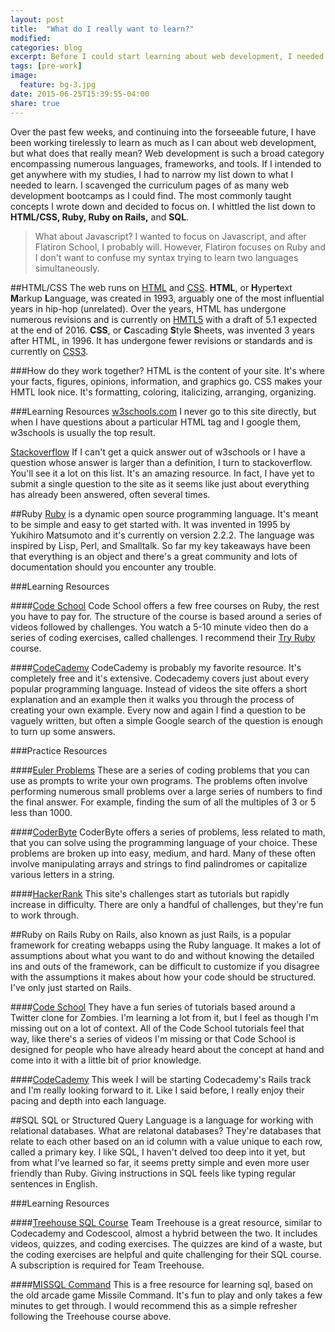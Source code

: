 ```yaml
---
layout: post
title:  "What do I really want to learn?"
modified:
categories: blog
excerpt: Before I could start learning about web development, I needed to consider what I really needed to learn and where I could find those resources.
tags: [pre-work]
image:
  feature: bg-3.jpg
date: 2015-06-25T15:39:55-04:00
share: true
---
```


Over the past few weeks, and continuing into the forseeable future, I have been working tirelessly to learn as much as I can about web development, but what does that really mean? Web development is such a broad category encompassing numerous languages, frameworks, and tools. If I intended to get anywhere with my studies, I had to narrow my list down to what I needed to learn. I scavenged the curriculum pages of as many web development bootcamps as I could find. The most commonly taught concepts I wrote down and decided to focus on. I whittled the list down to **HTML/CSS, Ruby, Ruby on Rails,** and **SQL**.

>What about Javascript?
I wanted to focus on Javascript, and after Flatiron School, I probably will. However, Flatiron focuses on Ruby and I don't want to confuse my syntax trying to learn two languages simultaneously.

##HTML/CSS
The web runs on [HTML](https://en.wikipedia.org/wiki/HTML) and [CSS](https://en.wikipedia.org/wiki/Cascading_Style_Sheets). **HTML**, or **H**yper**t**ext **M**arkup **L**anguage, was created in 1993, arguably one of the most influential years in hip-hop (unrelated). Over the years, HTML has undergone numerous revisions and is currently on [HMTL5](https://en.wikipedia.org/wiki/HTML5) with a draft of 5.1 expected at the end of 2016. **CSS**, or **C**ascading **S**tyle **S**heets, was invented 3 years after HTML, in 1996. It has undergone fewer revisions or standards and is currently on [CSS3](https://en.wikipedia.org/wiki/Cascading_Style_Sheets#CSS_3). 

###How do they work together?
HTML is the content of your site. It's where your facts, figures, opinions, information, and graphics go. CSS makes your HMTL look nice. It's formatting, coloring, italicizing, arranging, organizing.

###Learning Resources
[w3schools.com](http://www.w3schools.com/html/default.asp) I never go to this site directly, but when I have questions about a particular HTML tag and I google them, w3schools is usually the top result.

[Stackoverflow](https://stackoverflow.com/questions/tagged/html) If I can't get a quick answer out of w3schools or I have a question whose answer is larger than a definition, I turn to stackoverflow. You'll see it a lot on this list. It's an amazing resource. In fact, I have yet to submit a single question to the site as it seems like just about everything has already been answered, often several times.

##Ruby
[Ruby](https://en.wikipedia.org/wiki/Ruby_(programming_language)) is a dynamic open source programming language. It's meant to be simple and easy to get started with. It was invented in 1995 by Yukihiro Matsumoto and it's currently on version 2.2.2. The language was inspired by Lisp, Perl, and Smalltalk. So far my key takeaways have been that everything is an object and there's a great community and lots of documentation should you encounter any trouble.

###Learning Resources

####[Code School](https://www.codeschool.com/paths/ruby)
Code School offers a few free courses on Ruby, the rest you have to pay for. The structure of the course is based around a series of videos followed by challenges. You watch a 5-10 minute video then do a series of coding exercises, called challenges. I recommend their [Try Ruby](https://www.codeschool.com/courses/try-ruby) course.

####[CodeCademy](https://www.codecademy.com/tracks/ruby)
CodeCademy is probably my favorite resource. It's completely free and it's extensive. Codecademy covers just about every popular programming language. Instead of videos the site offers a short explanation and an example then it walks you through the process of creating your own example. Every now and again I find a question to be vaguely written, but often a simple Google search of the question is enough to turn up some answers.

###Practice Resources

####[Euler Problems](https://projecteuler.net/)
These are a series of coding problems that you can use as prompts to write your own programs. The problems often involve performing numerous small problems over a large series of numbers to find the final answer. For example, finding  the sum of all the multiples of 3 or 5 less than 1000. 

####[CoderByte](http://www.coderbyte.com/CodingArea/Challenges/)
CoderByte offers a series of problems, less related to math, that you can solve using the programming language of your choice. These problems are broken up into easy, medium, and hard. Many of these often involve manipulating arrays and strings to find palindromes or capitalize various letters in a string.

####[HackerRank](https://www.hackerrank.com/domains/ruby/ruby-tutorials)
This site's challenges start as tutorials but rapidly increase in difficulty. There are only a handful of challenges, but they're fun to work through.

##Ruby on Rails
Ruby on Rails, also known as just Rails, is a popular framework for creating webapps using the Ruby language. It makes a lot of assumptions about what you want to do and without knowing the detailed ins and outs of the framework, can be difficult to customize if you disagree with the assumptions it makes about how your code should be structured. I've only just started on Rails.

####[Code School](https://www.codeschool.com/courses/rails-for-zombies-redux)
They have a fun series of tutorials based around a Twitter clone for Zombies. I'm learning a lot from it, but I feel as though I'm missing out on a lot of context. All of the Code School tutorials feel that way, like there's a series of videos I'm missing or that Code School is designed for people who have already heard about the concept at hand and come into it with a little bit of prior knowledge.

####[CodeCademy](https://www.codecademy.com/learn/learn-rails)
This week I will be starting Codecademy's Rails track and I'm really looking forward to it. Like I said before, I really enjoy their pacing and depth into each language.

##SQL
SQL or Structured Query Language is a language for working with relational databases. What are relatonal databases? They're databases that relate to each other based on an id column with a value unique to each row, called a primary key. I like SQL, I haven't delved too deep into it yet, but from what I've learned so far, it seems pretty simple and even more user friendly than Ruby. Giving instructions in SQL feels like typing regular sentences in English.

###Learning Resources

####[Treehouse SQL Course](http://teamtreehouse.com/library/programming/database-foundations)
Team Treehouse is a great resource, similar to Codecademy and Codescool, almost a hybrid between the two. It includes videos, quizzes, and coding exercises. The quizzes are kind of a waste, but the coding exercises are helpful and quite challenging for their SQL course. A subscription is required for Team Treehouse.

####[MISSQL Command](http://missqlcommand.com/)
This is a free resource for learning sql, based on the old arcade game Missile Command. It's fun to play and only takes a few minutes to get through. I would recommend this as a simple refresher following the Treehouse course above.